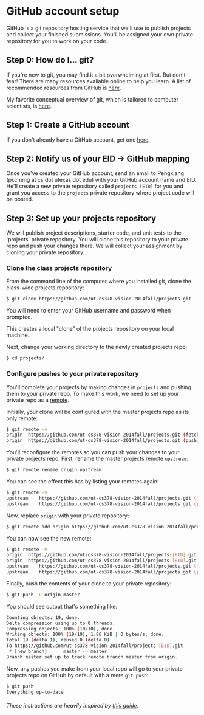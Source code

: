 GitHub account setup
====================

GitHub is a git repository hosting service that we'll use to publish projects and collect your finished submissions. You'll be assigned your own private repository for you to work on your code.

## Step 0: How do I... git?

If you're new to git, you may find it a bit overwhelming at first. But don't fear! There are many resources available online to help you learn. A list of recommended resources from GitHub is [here](https://help.github.com/articles/what-are-other-good-resources-for-learning-git-and-github). 

My favorite conceptual overview of git, which is tailored to computer scientists, is [here](http://eagain.net/articles/git-for-computer-scientists/). 

## Step 1: Create a GitHub account

If you don't already have a GitHub account, get one [here](https://github.com/join).

## Step 2: Notify us of your EID -> GitHub mapping

Once you've created your GitHub account, send an email to Pengxiang (pxcheng at cs dot utexas dot edu) with your GitHub account name and EID. He'll create a new private repository called `projects-[EID]` for you and grant you access to the `projects` private repository where project code will be posted.

## Step 3: Set up your projects repository

We will publish project descriptions, starter code, and unit tests to the 'projects' private repository. You will clone this repository to your private repo and push your changes there. We will collect your assignment by cloning your private repository.

### Clone the class projects repository

From the command line of the computer where you installed git, clone the class-wide projects repository:

```bash
$ git clone https://github.com/ut-cs378-vision-2014fall/projects.git
```

You will need to enter your GitHub username and password when prompted.

This creates a local "clone" of the projects repository on your local machine.

Next, change your working directory to the newly created projects repo:

```bash
$ cd projects/
```

### Configure pushes to your private repository

You'll complete your projects by making changes in `projects` and pushing them to your private repo. To make this work, we need to set up your private repo as a [remote](http://git-scm.com/book/en/Git-Basics-Working-with-Remotes).

Initially, your clone will be configured with the master projects repo as its only remote:

```bash
$ git remote -v
origin	https://github.com/ut-cs378-vision-2014fall/projects.git (fetch)
origin	https://github.com/ut-cs378-vision-2014fall/projects.git (push)
```

You'll reconfigure the remotes so you can push your changes to your private projects repo. First, rename the master projects remote `upstream`:

```bash
$ git remote rename origin upstream
```

You can see the effect this has by listing your remotes again:

```bash
$ git remote -v
upstream	https://github.com/ut-cs378-vision-2014fall/projects.git (fetch)
upstream	https://github.com/ut-cs378-vision-2014fall/projects.git (push)
```

Now, replace `origin` with your private repository:

```bash
$ git remote add origin https://github.com/ut-cs378-vision-2014fall/projects-[EID].git
```

You can now see the new remote:

```bash
$ git remote -v
origin	https://github.com/ut-cs378-vision-2014fall/projects-[EID].git (fetch)
origin	https://github.com/ut-cs378-vision-2014fall/projects-[EID].git (push)
upstream	https://github.com/ut-cs378-vision-2014fall/projects.git (fetch)
upstream	https://github.com/ut-cs378-vision-2014fall/projects.git (push)
```

Finally, push the contents of your clone to your private repository:

```bash
$ git push -u origin master
```

You should see output that's something like:

```bash
Counting objects: 19, done.
Delta compression using up to 8 threads.
Compressing objects: 100% (10/10), done.
Writing objects: 100% (19/19), 1.86 KiB | 0 bytes/s, done.
Total 19 (delta 1), reused 0 (delta 0)
To https://github.com/ut-cs378-vision-2014fall/projects-[EID].git
 * [new branch]      master -> master
Branch master set up to track remote branch master from origin.
```

Now, any pushes you make from your local repo will go to your private projects repo on GitHub by default with a mere `git push`:

```bash
$ git push
Everything up-to-date
```

###### These instructions are heavily inspired by [this guide](https://raw.githubusercontent.com/ComS342-ISU/course-info/master/guides/course-setup.md).
